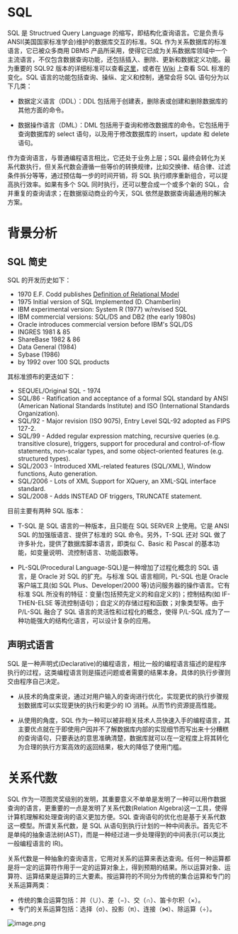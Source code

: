 # SQL

SQL 是 Structrued Query Language 的缩写，即结构化查询语言。它是负责与 ANSI(美国国家标准学会)维护的数据库交互的标准。SQL 作为关系数据库的标准语言，它已被众多商用 DBMS 产品所采用，使得它已成为关系数据库领域中一个主流语言，不仅包含数据查询功能，还包括插入、删除、更新和数据定义功能。最为重要的 SQL92 版本的详细标准可以查看[这里](http://www.contrib.andrew.cmu.edu/~shadow/sql/sql1992.txt)，或者在 [Wiki](https://en.wikipedia.org/wiki/SQL) 上查看 SQL 标准的变化。SQL 语言的功能包括查询、操纵、定义和控制，通常会将 SQL 语句分为以下几类：

- 数据定义语言（DDL）：DDL 包括用于创建表，删除表或创建和删除数据库的其他方面的命令。

- 数据操作语言（DML）：DML 包括用于查询和修改数据库的命令。它包括用于查询数据库的 select 语句，以及用于修改数据库的 insert，update 和 delete 语句。

作为查询语言，与普通编程语言相比，它还处于业务上层；SQL 最终会转化为关系代数执行，但关系代数会遵循一些等价的转换规律，比如交换律、结合律、过滤条件拆分等等，通过预估每一步的时间开销，将 SQL 执行顺序重新组合，可以提高执行效率。如果有多个 SQL 同时执行，还可以整合成一个或多个新的 SQL，合并重复的查询请求；在数据驱动商业的今天，SQL 依然是数据查询最通用的解决方案。

# 背景分析

## SQL 简史

SQL 的开发历史如下：

- 1970 E.F. Codd publishes [Definition of Relational Model](https://www.w3resource.com/sql/sql-basic/codd-12-rule-relation.php)
- 1975 Initial version of SQL Implemented (D. Chamberlin)
- IBM experimental version: System R (1977) w/revised SQL
- IBM commercial versions: SQL/DS and DB2 (the early 1980s)
- Oracle introduces commercial version before IBM's SQL/DS
- INGRES 1981 & 85
- ShareBase 1982 & 86
- Data General (1984)
- Sybase (1986)
- by 1992 over 100 SQL products

其标准颁布的更迭如下：

- SEQUEL/Original SQL - 1974
- SQL/86 - Ratification and acceptance of a formal SQL standard by ANSI (American National Standards Institute) and ISO (International Standards Organization).
- SQL/92 - Major revision (ISO 9075), Entry Level SQL-92 adopted as FIPS 127-2.
- SQL/99 - Added regular expression matching, recursive queries (e.g. transitive closure), triggers, support for procedural and control-of-flow statements, non-scalar types, and some object-oriented features (e.g. structured types).
- SQL/2003 - Introduced XML-related features (SQL/XML), Window functions, Auto generation.
- SQL/2006 - Lots of XML Support for XQuery, an XML-SQL interface standard.
- SQL/2008 - Adds INSTEAD OF triggers, TRUNCATE statement.

目前主要有两种 SQL 版本：

- T-SQL 是 SQL 语言的一种版本，且只能在 SQL SERVER 上使用。它是 ANSI SQL 的加强版语言、提供了标准的 SQL 命令。另外，T-SQL 还对 SQL 做了许多补允，提供了数据库脚本语言，即类似 C、Basic 和 Pascal 的基本功能，如变量说明、流控制语言、功能函数等。

- PL-SQL(Procedural Language-SQL)是一种增加了过程化概念的 SQL 语言，是 Oracle 对 SQL 的扩充。与标准 SQL 语言相同，PL-SQL 也是 Oracle 客户端工具(如 SQL Plus、Developer/2000 等)访问服务器的操作语言。它有标准 SQL 所没有的特征：变量(包括预先定义的和自定义的)；控制结构(如 IF-THEN-ELSE 等流控制语句)；自定义的存储过程和函数；对象类型等。由于 P/L-SQL 融合了 SQL 语言的灵活性和过程化的概念，使得 P/L-SQL 成为了一种功能强大的结构化语言，可以设计复杂的应用。

## 声明式语言

SQL 是一种声明式(Declarative)的编程语言，相比一般的编程语言描述的是程序执行的过程，这类编程语言则是描述问题或者需要的结果本身。具体的执行步骤则交由程序自己决定。

- 从技术的角度来说，通过对用户输入的查询进行优化，实现更优的执行步骤规划数据库可以实现更快的执行和更少的 IO 消耗。从而节约资源提高性能。

- 从使用的角度，SQL 作为一种可以被非相关技术人员快速入手的编程语言，其主要优点就在于即使用户因并不了解数据库内部的实现细节而写出来十分糟糕的查询语句，只要表达的意思准确清楚，数据库就可以在一定程度上将其转化为合理的执行方案高效的返回结果，极大的降低了使用门槛。

# 关系代数

SQL 作为一项图灵奖级别的发明，其重要意义不单单是发明了一种可以用作数据查询的语言，更重要的一点是发明了关系代数(Relation Algebra)这一工具，使得计算机理解和处理查询的语义更加方便。SQL 查询语句的优化也是基于关系代数这一模型。所谓关系代数，是 SQL 从语句到执行计划的一种中间表示。首先它不是单纯的抽象语法树(AST)，而是一种经过进一步处理得到的中间表示(可以类比一般编程语言的 IR)。

关系代数是一种抽象的查询语言，它用对关系的运算来表达查询。任何一种运算都是将一定的运算符作用于一定的运算对象上，得到预期的结果。所以运算对象、运算符、运算结果是运算的三大要素。按运算符的不同分为传统的集合运算和专门的关系运算两类：

- 传统的集合运算包括：并（∪）、差（−）、交（∩）、笛卡尔积（×）。
- 专门的关系运算包括：选择（σ）、投影（π）、连接（⋈）、除运算（÷）。

![image.png](https://i.postimg.cc/dVjs2b9F/image.png)
